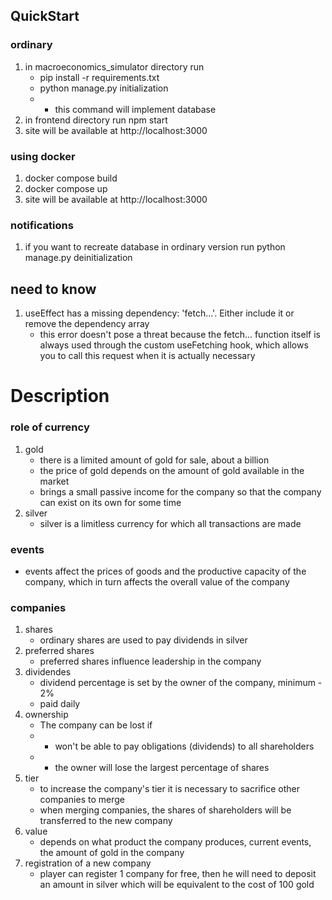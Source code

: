 
## QuickStart
### ordinary
1) in macroeconomics_simulator directory run 
    - pip install -r requirements.txt
    - python manage.py initialization
    - - this command will implement database
2) in frontend directory run npm start
3) site will be available at http://localhost:3000

### using docker
1) docker compose build
2) docker compose up
3) site will be available at http://localhost:3000

### notifications
1) if you want to recreate database in ordinary version run python manage.py deinitialization


## need to know
1) useEffect has a missing dependency: 'fetch...'. Either include it or remove the dependency array
   - this error doesn't pose a threat because the fetch... function itself is always used
     through the custom useFetching hook, which allows you to call this request when it is 
     actually necessary

# Description

### role of currency
1) gold
   - there is a limited amount of gold for sale, about a billion
   - the price of gold depends on the amount of gold available in the market
   - brings a small passive income for the company so that the company can exist on its own for some time
2) silver
   - silver is a limitless currency for which all transactions are made

### events
- events affect the prices of goods and the productive capacity of the company,
which in turn affects the overall value of the company

### companies
1) shares
   - ordinary shares are used to pay dividends in silver
2) preferred shares
   - preferred shares influence leadership in the company
3) dividendes
   - dividend percentage is set by the owner of the company, minimum - 2%
   - paid daily
4) ownership
   - The company can be lost if
   - - won't be able to pay obligations (dividends) to all shareholders
   - - the owner will lose the largest percentage of shares
5) tier
   - to increase the company's tier it is necessary to sacrifice other companies to merge
   - when merging companies, the shares of shareholders will be transferred to the new company
6) value
   - depends on what product the company produces, current events, the amount of gold in the company
7) registration of a new company
   - player can register 1 company for free, then he will need to deposit an amount
   in silver which will be equivalent to the cost of 100 gold

